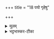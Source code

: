 +++
title = "18 पयो गृहेषु"

+++


<details><summary>मूलम्</summary>

पयो॑ गृ॒हेषु॒ पयो॑ अघ्नि॒यासु॑ ।  
पयो॑ व॒थ्सेषु॒ पय॒ इन्द्रा॑य ह॒विषे॑ ध्रियस्व ।  
गा॒य॒त्री प॑र्णव॒ल्केन॑ ।  
पय॒स्सोम॑ङ्करोत्वि॒मम् ॥25॥
</details>

<details><summary>भट्टभास्कर-टीका</summary>

द्वितीयः पादो विवृद्धाक्षरः । यत्पयः गृहेषु प्रजाभिः उपयुज्यते । अघ्नियासु गोषु च यत्पयस्तिष्ठति, वत्सेषु च यत्पयः पीतमस्ति यच्चेदं पयः त्वयि निहितं एतत्सर्वमपि इन्द्राय हविरुत्पादनार्थं ध्रियस्व धारय । अन्तर्भावितण्यर्थः। यद्वा - गृहादिष्विव त्वयि निहितमपि पयो यस्माद्धविरर्थमेव, तस्मात् ते बिभ्रति त्वं ध्रियस्व गृहादय इव त्वमविचला अवतिष्ठस्व । ततः त्वयि तादृश्यां सत्यां गायत्रीपर्णवल्कातञ्चनेनेदं पयः सोमसदृशं करोतु । सोमापेक्षं इममिति पुल्लिङ्गत्वम् ॥
</details>